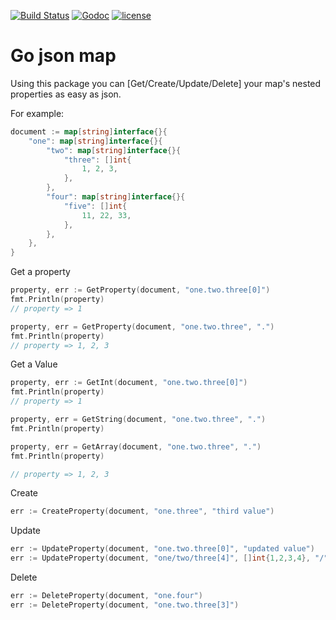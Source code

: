 [![Build Status](https://travis-ci.org/firewut/go-json-map.svg)](https://travis-ci.org/firewut/go-json-map)
[![Godoc](http://img.shields.io/badge/godoc-reference-blue.svg?style=flat)](https://godoc.org/github.com/firewut/go-json-map) 
[![license](http://img.shields.io/badge/license-MIT-red.svg?style=flat)](https://raw.githubusercontent.com/firewut/go-json-map/master/LICENSE)


# Go json map

Using this package you can [Get/Create/Update/Delete] your map's nested properties as easy as json.

For example:
    
```go
document := map[string]interface{}{
	"one": map[string]interface{}{
		"two": map[string]interface{}{
			"three": []int{
				1, 2, 3,
			},
		},
		"four": map[string]interface{}{
			"five": []int{
				11, 22, 33,
			},
		},
	},
}
```

Get a property

```go
property, err := GetProperty(document, "one.two.three[0]")
fmt.Println(property)
// property => 1

property, err = GetProperty(document, "one.two.three", ".")
fmt.Println(property)
// property => 1, 2, 3
```

Get a Value

```go
property, err := GetInt(document, "one.two.three[0]")
fmt.Println(property)
// property => 1

property, err = GetString(document, "one.two.three", ".")
fmt.Println(property)

property, err = GetArray(document, "one.two.three", ".")
fmt.Println(property)

// property => 1, 2, 3
```



Create

```go
err := CreateProperty(document, "one.three", "third value")
```

Update

```go
err := UpdateProperty(document, "one.two.three[0]", "updated value")
err := UpdateProperty(document, "one/two/three[4]", []int{1,2,3,4}, "/")
```

Delete

```go
err := DeleteProperty(document, "one.four")
err := DeleteProperty(document, "one.two.three[3]")
```
